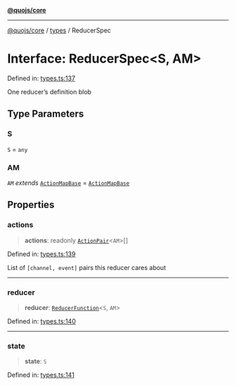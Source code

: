 [**@quojs/core**](../../README.md)

***

[@quojs/core](../../README.md) / [types](../README.md) / ReducerSpec

# Interface: ReducerSpec\<S, AM\>

Defined in: [types.ts:137](https://github.com/quojs/quojs/blob/9e23886b2a0ad7a76f8b24da404b10a06002a0ea/packages/core/src/types.ts#L137)

One reducer’s definition blob

## Type Parameters

### S

`S` = `any`

### AM

`AM` *extends* [`ActionMapBase`](../type-aliases/ActionMapBase.md) = [`ActionMapBase`](../type-aliases/ActionMapBase.md)

## Properties

### actions

> **actions**: readonly [`ActionPair`](../type-aliases/ActionPair.md)\<`AM`\>[]

Defined in: [types.ts:139](https://github.com/quojs/quojs/blob/9e23886b2a0ad7a76f8b24da404b10a06002a0ea/packages/core/src/types.ts#L139)

List of `[channel, event]` pairs this reducer cares about

***

### reducer

> **reducer**: [`ReducerFunction`](../type-aliases/ReducerFunction.md)\<`S`, `AM`\>

Defined in: [types.ts:140](https://github.com/quojs/quojs/blob/9e23886b2a0ad7a76f8b24da404b10a06002a0ea/packages/core/src/types.ts#L140)

***

### state

> **state**: `S`

Defined in: [types.ts:141](https://github.com/quojs/quojs/blob/9e23886b2a0ad7a76f8b24da404b10a06002a0ea/packages/core/src/types.ts#L141)
